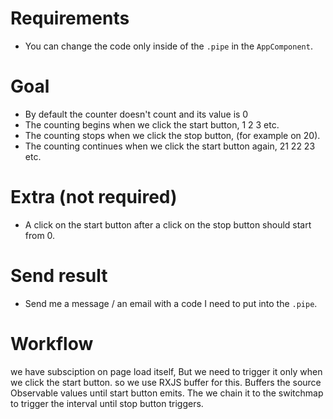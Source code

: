 # Requirements
* You can change the code only inside of the `.pipe` in the `AppComponent`.

# Goal

* By default the counter doesn't count and its value is 0
* The counting begins when we click the start button, 1 2 3 etc.
* The counting stops when we click the stop button, (for example on 20).
* The counting continues when we click the start button again, 21 22 23 etc.

# Extra (not required)

* A click on the start button after a click on the stop button should start from 0.

# Send result
 * Send me a message / an email with a code I need to put into the `.pipe`.

# Workflow

 we have subsciption  on page load itself, But we need to trigger it only when we click the start button. so we use RXJS buffer for this. Buffers the source Observable values until start button emits. The we chain it to the switchmap to trigger the interval until stop button triggers. 


